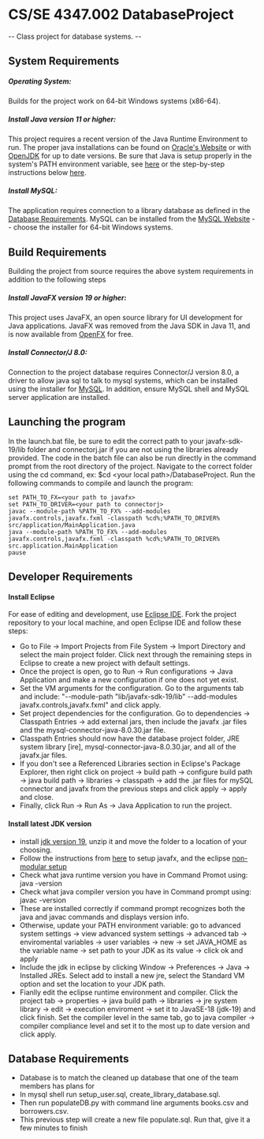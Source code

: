 # CS/SE 4347.002 DatabaseProject
-- Class project for database systems. --
	
## System Requirements
##### Operating System:
Builds for the project work on 64-bit Windows systems (x86-64).

##### Install Java version 11 or higher:
This project requires a recent version of the Java Runtime Environment to run. The proper java installations can be found on [Oracle's Website](https://www.oracle.com/java/technologies/downloads) or with [OpenJDK](https://openjdk.org/) for up to date versions. Be sure that Java is setup properly in the system's PATH environment variable, see [here](https://www.java.com/en/download/help/path.html) or the step-by-step instructions below [here](#Install-JDK).

##### Install MySQL:
The application requires connection to a library database as defined in the [Database Requirements](#Database-Requirements). MySQL can be installed from the [MySQL Website](https://dev.mysql.com/downloads/installer/) -- choose the installer for 64-bit Windows systems.

## Build Requirements
Building the project from source requires the above system requirements in addition to the following steps

##### Install JavaFX version 19 or higher:
This project uses JavaFX, an open source library for UI development for Java applications. JavaFX was removed from the Java SDK in Java 11, and is now available from [OpenFX](https://gluonhq.com/products/javafx/) for free.

##### Install Connector/J 8.0:
Connection to the project database requires Connector/J version 8.0, a driver to allow java sql to talk to mysql systems, which can be installed using the installer for [MySQL](#Install-MySQL). In addition, ensure MySQL shell and MySQL server application are installed.

## Launching the program
In the launch.bat file, be sure to edit the correct path to your javafx-sdk-19/lib folder and connectorj.jar if you are not using the libraries already provided. The code in the batch file can also be run directly in the command prompt from the root directory of the project. Navigate to the correct folder using the cd command, ex: $cd \<your local path\>/DatabaseProject. Run the following commands to compile and launch the program:
```
set PATH_TO_FX=<your path to javafx>
set PATH_TO_DRIVER=<your path to connectorj>
javac --module-path %PATH_TO_FX% --add-modules javafx.controls,javafx.fxml -classpath %cd%;%PATH_TO_DRIVER% src/application/MainApplication.java
java --module-path %PATH_TO_FX% --add-modules javafx.controls,javafx.fxml -classpath %cd%;%PATH_TO_DRIVER% src.application.MainApplication
pause
```

## Developer Requirements
#### Install Eclipse
For ease of editing and development, use [Eclipse IDE](https://www.eclipse.org/downloads/). Fork the project repository to your local machine, and open Eclipse IDE and follow these steps:
- Go to File -> Import Projects from File System -> Import Directory and select the main project folder. Click next through the remaining steps in Eclipse to create a new project with default settings.
- Once the project is open, go to Run -> Run configurations -> Java Application and make a new configuration if one does not yet exist. 
- Set the VM arguments for the configuration. Go to the arguments tab and include: "--module-path "lib/javafx-sdk-19/lib" --add-modules javafx.controls,javafx.fxml" and click apply.
- Set project dependencies for the configuration. Go to dependencies -> Classpath Entries -> add external jars, then include the javafx .jar files and the mysql-connector-java-8.0.30.jar file. 
- Classpath Entries should now have the database project folder, JRE system library [ire], mysql-connector-java-8.0.30.jar, and all of the javafx.jar files.
- If you don't see a Referenced Libraries section in Eclipse's Package Explorer, then right click on project -> build path -> configure build path -> java build path -> libraries -> classpath -> add the .jar files for mySQL connector and javafx from the previous steps and click apply -> apply and close.
- Finally, click Run -> Run As -> Java Application to run the project.

#### Install latest JDK version
- install [jdk version 19](https://jdk.java.net/19/), unzip it and move the folder to a location of your choosing.
- Follow the instructions from [here](https://openjfx.io/openjfx-docs/) to setup javafx, and the eclipse [non-modular setup](https://openjfx.io/openjfx-docs/#IDE-Eclipse)
- Check what java runtime version you have in Command Promot using: java -version
- Check what java compiler version you have in Command prompt using: javac -version
- These are installed correctly if command prompt recognizes both the java and javac commands and displays version info.
- Otherwise, update your PATH environment variable: go to advanced system settings -> view advanced system settings -> advanced tab -> enviromental variables -> user variables -> new -> set JAVA_HOME as the variable name -> set path to your JDK as its value -> click ok and apply
- Include the jdk in eclipse by clicking Window -> Preferences -> Java -> Installed JREs. Select add to install a new jre, select the Standard VM option and set the location to your JDK path.
- Fianlly edit the eclipse runtime environment and compiler. Click the project tab -> properties -> java build path -> libraries -> jre system library -> edit -> execution enviroment -> set it to JavaSE-18 (jdk-19) and click finish. Set the compiler level in the same tab, go to java compiler -> compiler compliance level and set it to the most up to date version and click apply.

## Database Requirements
- Database is to match the cleaned up database that one of the team members has plans for
- In mysql shell run setup_user.sql, create_library_database.sql. 
- Then run populateDB.py with command line arguments books.csv and borrowers.csv. 
- This previous step will create a new file populate.sql. Run that, give it a few minutes to finish
